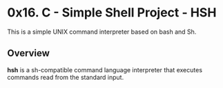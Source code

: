 # 0x16. C - Simple Shell Project - HSH
This is a simple UNIX command interpreter based on bash and Sh.

## Overview
**hsh** is a sh-compatible command language interpreter that executes commands read from the standard input.

